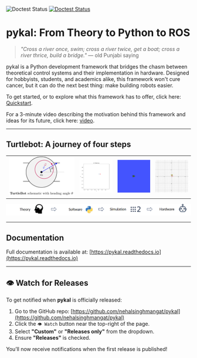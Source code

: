 ![Doctest Status](https://github.com/nehalsinghmangat/pykal/actions/workflows/doctest.yml/badge.svg) [![Doctest Status](https://github.com/nehalsinghmangat/pykal/actions/workflows/doctest.yml)](https://github.com/nehalsinghmangat/pykal/actions/workflows/doctest.yml)

# pykal: From Theory to Python to ROS

> _"Cross a river once, swim; cross a river twice, get a boat; cross a river thrice, build a bridge."_  — old Punjabi saying

pykal is a Python development framework that bridges the chasm between theoretical control systems and their implementation in hardware. Designed for hobbyists, students, and academics alike, this framework won't cure cancer, but it can do the next best thing: make building robots easier.

To get started, or to explore what this framework has to offer, click here: [Quickstart](https://pykal.readthedocs.io/en/latest/quickstart_index.html).

For a 3-minute video describing the motivation behind this framework and ideas for its future, click here: [video](video).

---
## Turtlebot: A journey of four steps
<table>
  <tr>
    <td align="center">
      <img src="docs/source/_static/turtlebot.svg" alt="TurtleBot Overview" width="400"/><br/>
    </td>
    <td align="center">
      <img src="docs/source/_static/turtlesim_software.gif" alt="Turtle Software" width="200"/><br/>
    </td>
    <td align="center">
      <img src="docs/source/_static/turtlesim_simulation.gif" alt="Turtle Simulation" width="200"/><br/>
    </td>
    <td align="center">
      <img src="docs/source/_static/turtlesim_hardware.gif" alt="Turtle Hardware" width="200"/><br/>
    </td>
  </tr>
</table>

<p align="center">
  <img src="docs/source/_static/labels_for_steps_from_theory_to_hardware.png" alt="Step Labels" width="800"/>
</p>


---

## Documentation

Full documentation is available at: [https://pykal.readthedocs.io](https://pykal.readthedocs.io)

---
## 👁️ Watch for Releases

To get notified when **pykal** is officially released:

1. Go to the GitHub repo: [https://github.com/nehalsinghmangat/pykal](https://github.com/nehalsinghmangat/pykal)
2. Click the `👁️ Watch` button near the top-right of the page.
3. Select **"Custom"** or **"Releases only"** from the dropdown.
4. Ensure **"Releases"** is checked.

You’ll now receive notifications when the first release is published!




